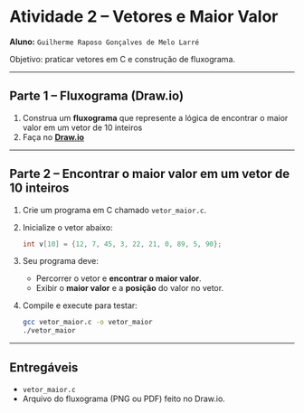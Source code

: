 # Atividade 2 – Vetores e Maior Valor

**Aluno:** `Guilherme Raposo Gonçalves de Melo Larré`

Objetivo: praticar vetores em C e construção de fluxograma.

---

## Parte 1 – Fluxograma (Draw.io)

1. Construa um **fluxograma** que represente a lógica de encontrar o maior valor em um vetor de 10 inteiros
2. Faça no [**Draw.io**](https://app.diagrams.net)

---

## Parte 2 – Encontrar o maior valor em um vetor de 10 inteiros

1. Crie um programa em C chamado `vetor_maior.c`.
2. Inicialize o vetor abaixo:
   ```c
   int v[10] = {12, 7, 45, 3, 22, 21, 0, 89, 5, 90};
   ```
3. Seu programa deve:
   - Percorrer o vetor e **encontrar o maior valor**.
   - Exibir o **maior valor** e a **posição** do valor no vetor.

4. Compile e execute para testar:
   ```bash
   gcc vetor_maior.c -o vetor_maior
   ./vetor_maior
   ```
---

## Entregáveis

- `vetor_maior.c` 
- Arquivo do fluxograma (PNG ou PDF) feito no Draw.io.
